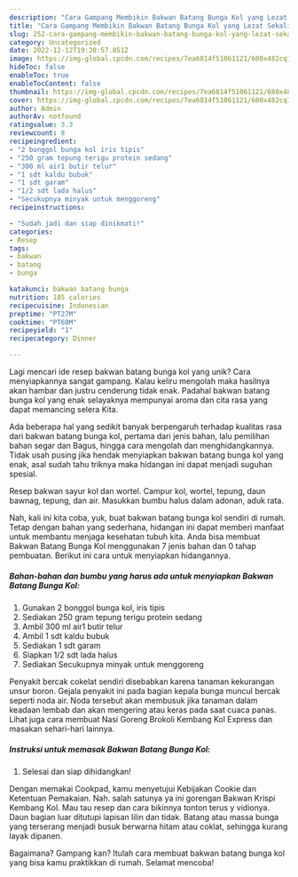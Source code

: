 ```yaml
---
description: "Cara Gampang Membikin Bakwan Batang Bunga Kol yang Lezat Sekali"
title: "Cara Gampang Membikin Bakwan Batang Bunga Kol yang Lezat Sekali"
slug: 252-cara-gampang-membikin-bakwan-batang-bunga-kol-yang-lezat-sekali
category: Uncategorized
date: 2022-12-12T19:20:57.851Z
image: https://img-global.cpcdn.com/recipes/7ea6814f51061121/680x482cq70/bakwan-batang-bunga-kol-foto-resep-utama.jpg
hideToc: false
enableToc: true
enableTocContent: false
thumbnail: https://img-global.cpcdn.com/recipes/7ea6814f51061121/680x482cq70/bakwan-batang-bunga-kol-foto-resep-utama.jpg
cover: https://img-global.cpcdn.com/recipes/7ea6814f51061121/680x482cq70/bakwan-batang-bunga-kol-foto-resep-utama.jpg
author: Admin
authorAv: notfound
ratingvalue: 3.3
reviewcount: 8
recipeingredient:
- "2 bonggol bunga kol iris tipis"
- "250 gram tepung terigu protein sedang"
- "300 ml air1 butir telur"
- "1 sdt kaldu bubuk"
- "1 sdt garam"
- "1/2 sdt lada halus"
- "Secukupnya minyak untuk menggoreng"
recipeinstructions:

- "Sudah jadi dan siap dinikmati!"
categories:
- Resep
tags:
- bakwan
- batang
- bunga

katakunci: bakwan batang bunga 
nutrition: 185 calories
recipecuisine: Indonesian
preptime: "PT27M"
cooktime: "PT60M"
recipeyield: "1"
recipecategory: Dinner

---
```





Lagi mencari ide resep bakwan batang bunga kol yang unik? Cara menyiapkannya sangat gampang. Kalau keliru mengolah maka hasilnya akan hambar dan justru cenderung tidak enak. Padahal bakwan batang bunga kol yang enak selayaknya mempunyai aroma dan cita rasa yang dapat memancing selera Kita.





Ada beberapa hal yang sedikit banyak berpengaruh terhadap kualitas rasa dari bakwan batang bunga kol, pertama dari jenis bahan, lalu pemilihan bahan segar dan Bagus, hingga cara mengolah dan menghidangkannya. Tidak usah pusing jika hendak menyiapkan bakwan batang bunga kol yang enak,      asal sudah tahu triknya maka hidangan ini dapat menjadi suguhan spesial.














Resep bakwan sayur kol dan wortel. Campur kol, wortel, tepung, daun bawnag, tepung, dan air. Masukkan bumbu halus dalam adonan, aduk rata.






Nah, kali ini kita coba, yuk, buat bakwan batang bunga kol sendiri di rumah. Tetap dengan bahan yang sederhana, hidangan ini dapat memberi manfaat untuk membantu menjaga kesehatan tubuh kita. Anda bisa membuat Bakwan Batang Bunga Kol menggunakan 7 jenis bahan dan 0 tahap pembuatan. Berikut ini cara untuk menyiapkan hidangannya.

<!--inarticleads1-->

##### Bahan-bahan dan bumbu yang harus ada untuk menyiapkan Bakwan Batang Bunga Kol:

1. Gunakan 2 bonggol bunga kol, iris tipis
1. Sediakan 250 gram tepung terigu protein sedang
1. Ambil 300 ml air1 butir telur
1. Ambil 1 sdt kaldu bubuk
1. Sediakan 1 sdt garam
1. Siapkan 1/2 sdt lada halus
1. Sediakan Secukupnya minyak untuk menggoreng


Penyakit bercak cokelat sendiri disebabkan karena tanaman kekurangan unsur boron. Gejala penyakit ini pada bagian kepala bunga muncul bercak seperti noda air. Noda tersebut akan membusuk jika tanaman dalam keadaan lembab dan akan mengering atau keras pada saat cuaca panas. Lihat juga cara membuat Nasi Goreng Brokoli Kembang Kol Express dan masakan sehari-hari lainnya. 

<!--inarticleads2-->

##### Instruksi untuk memasak Bakwan Batang Bunga Kol:


1. Selesai dan siap dihidangkan!

Dengan memakai Cookpad, kamu menyetujui Kebijakan Cookie dan Ketentuan Pemakaian. Nah. salah satunya ya ini gorengan Bakwan Krispi Kembang Kol. Mau tau resep dan cara bikinnya tonton terus y vidionya. Daun bagian luar ditutupi lapisan lilin dan tidak. Batang atau massa bunga yang terserang menjadi busuk berwarna hitam atau coklat, sehingga kurang layak dipanen. 

Bagaimana? Gampang kan? Itulah cara membuat bakwan batang bunga kol yang bisa kamu praktikkan di rumah. Selamat mencoba!
